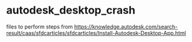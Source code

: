 # autodesk_desktop_crash
files to perform steps from https://knowledge.autodesk.com/search-result/caas/sfdcarticles/sfdcarticles/Install-Autodesk-Desktop-App.html
